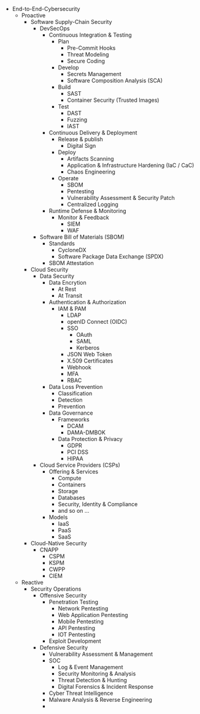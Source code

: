 * End-to-End-Cybersecurity
  * Proactive 
    * Software Supply-Chain Security
      * DevSecOps
        * Continuous Integration & Testing
          * Plan
            * Pre-Commit Hooks
            * Threat Modeling
            * Secure Coding
          * Develop
            * Secrets Management
            * Software Composition Analysis (SCA)
          * Build
            * SAST
            * Container Security (Trusted Images)
          * Test
            * DAST
            * Fuzzing
            * IAST
        * Continuous Delivery & Deployment
          * Release & publish
              * Digital Sign
          * Deploy
            * Artifacts Scanning
            * Application & Infrastructure Hardening (IaC / CaC)
            * Chaos Engineering
          * Operate
            * SBOM
            * Pentesting
            * Vulnerability Assessment & Security Patch
            * Centralized Logging
        * Runtime Defense & Monitoring
          * Monitor & Feedback
            * SIEM
            * WAF
      * Software Bill of Materials (SBOM)
        * Standards
          * CycloneDX
          * Software Package Data Exchange (SPDX)
        * SBOM Attestation
    * Cloud Security
      * Data Security
        * Data Encrytion 
          * At Rest
          * At Transit
        * Authentication & Authorization
          * IAM & PAM
            * LDAP
            * openID Connect (OIDC)
            * SSO
              * OAuth
              * SAML
              * Kerberos
            * JSON Web Token
            * X.509 Certificates
            * Webhook
            * MFA
            * RBAC
        * Data Loss Prevention
          * Classification
          * Detection
          * Prevention
        * Data Governance
          * Frameworks 
            * DCAM
            * DAMA-DMBOK
          * Data Protection & Privacy
            * GDPR
            * PCI DSS
            * HIPAA
      * Cloud Service Providers (CSPs) 
        * Offering & Services
          * Compute
          * Containers
          * Storage
          * Databases 
          * Security, Identity & Compliance
          * and so on ...
        * Models 
          * IaaS
          * PaaS
          * SaaS 
    * Cloud-Native Security
      * CNAPP
        * CSPM
        * KSPM
        * CWPP
        * CIEM
  * Reactive
      * Security Operations
        * Offensive Security
          * Penetration Testing
            * Network Pentesting
            * Web Application Pentesting
            * Mobile Pentesting
            * API Pentesting
            * IOT Pentesting  
          * Exploit Development
        * Defensive Security
            * Vulnerability Assessment & Management
            * SOC
              * Log & Event Management
              * Security Monitoring & Analysis
              * Threat Detection & Hunting
              * Digital Forensics & Incident Response
            * Cyber Threat Intelligence
            * Malware Analysis & Reverse Engineering
            * 
